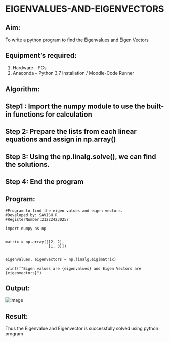 # EIGENVALUES-AND-EIGENVECTORS
## Aim:
To write a python program to find the Eigenvalues and Eigen Vectors
## Equipment’s required:
1. 	Hardware – PCs
2. 	Anaconda – Python 3.7 Installation / Moodle-Code Runner
## Algorithm:
## Step1 : Import the numpy module to use the built-in functions for calculation
## Step 2: Prepare the lists from each linear equations and assign in np.array()
## Step 3: Using the np.linalg.solve(), we can find the solutions.
## Step 4: End the program


## Program:
```
#Program to find the eigen values and eigen vectors.
#Developed by: SAVISH R
#RegisterNumber:212224230257

import numpy as np


matrix = np.array([[2, 2],
                   [1, 3]])


eigenvalues, eigenvectors = np.linalg.eig(matrix)

print(f"Eigen values are {eigenvalues} and Eigen Vectors are {eigenvectors}")

```


## Output:
![image](https://github.com/user-attachments/assets/47049cd0-f502-42e1-b50e-94ec3ccd82aa)

## Result:
Thus the Eigenvalue and Eigenvector is successfully solved using python program
